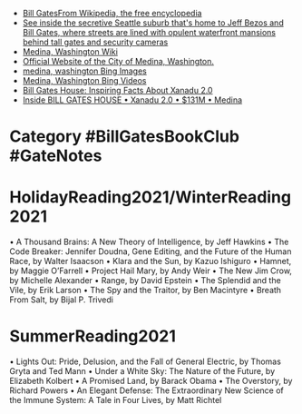 - [Bill GatesFrom Wikipedia, the free encyclopedia](https://en.wikipedia.org/wiki/Bill_Gates)
- [See inside the secretive Seattle suburb that's home to Jeff Bezos and Bill Gates, where streets are lined with opulent waterfront mansions behind tall gates and security cameras](https://www.businessinsider.com/where-billionaires-bill-gates-jeff-bezos-live-photos-of-medina-washington-2017-12)
- [Medina, Washington Wiki](https://en.wikipedia.org/wiki/Medina,_Washington)
- [Official Website of the City of Medina, Washington.](https://www.medina-wa.gov/)
- [medina, washington Bing Images](https://www.bing.com/images/search?q=medina%2c+washington&qpvt=Medina%2c+Washington&form=IGRE&first=1&tsc=ImageBasicHover)
- [Medina, Washington Bing Videos](https://www.bing.com/videos/search?q=Medina%2c+Washington&qpvt=Medina%2c+Washington&FORM=VDRE)
- [Bill Gates House: Inspiring Facts About Xanadu 2.0](https://www.archute.com/bill-gates-house/)
- [Inside BILL GATES HOUSE • Xanadu 2.0 • $131M • Medina](https://www.superyachtfan.com/yacht-owners/bill-gates/house/)


 # Category #BillGatesBookClub #GateNotes
# HolidayReading2021/WinterReading2021
• A Thousand Brains: A New Theory of Intelligence, by Jeff Hawkins
• The Code Breaker: Jennifer Doudna, Gene Editing, and the Future of the Human Race, by Walter Isaacson
• Klara and the Sun, by Kazuo Ishiguro
• Hamnet, by Maggie O’Farrell
• Project Hail Mary, by Andy Weir
• The New Jim Crow, by Michelle Alexander
• Range, by David Epstein
• The Splendid and the Vile, by Erik Larson
• The Spy and the Traitor, by Ben Macintyre
• Breath From Salt, by Bijal P. Trivedi
# SummerReading2021
• Lights Out: Pride, Delusion, and the Fall of General Electric, by Thomas Gryta and Ted Mann
• Under a White Sky: The Nature of the Future, by Elizabeth Kolbert
• A Promised Land, by Barack Obama
• The Overstory, by Richard Powers
• An Elegant Defense: The Extraordinary New Science of the Immune System: A Tale in Four Lives, by Matt Richtel
